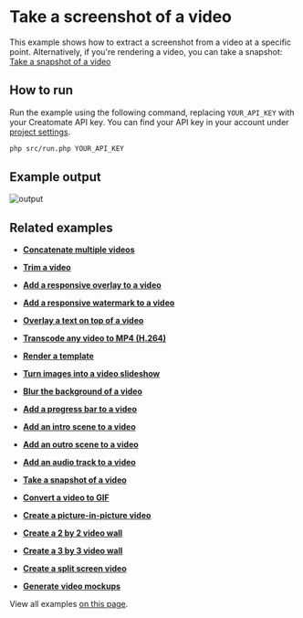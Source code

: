 # Take a screenshot of a video

This example shows how to extract a screenshot from a video at a specific point. Alternatively, if you're rendering a video, you can take a snapshot: [Take a snapshot of a video](https://github.com/creatomate/php-examples/blob/main/video-snapshot)

## How to run

Run the example using the following command, replacing `YOUR_API_KEY` with your Creatomate API key. You can find your API key in your account under [project settings](https://creatomate.com/docs/api/rest-api/authentication).
```bash
php src/run.php YOUR_API_KEY
```

## Example output

![output](https://user-images.githubusercontent.com/44575638/199055474-63ff4879-8016-421e-b5d4-a8ae7e77c4ac.jpg)

## Related examples

- **[Concatenate multiple videos](https://github.com/creatomate/php-examples/tree/main/concatenate)**

- **[Trim a video](https://github.com/creatomate/php-examples/tree/main/trim)**

- **[Add a responsive overlay to a video](https://github.com/creatomate/php-examples/tree/main/responsive-overlay)**

- **[Add a responsive watermark to a video](https://github.com/creatomate/php-examples/tree/main/watermark)**

- **[Overlay a text on top of a video](https://github.com/creatomate/php-examples/tree/main/text-overlay)**

- **[Transcode any video to MP4 (H.264)](https://github.com/creatomate/php-examples/tree/main/transcode)**

- **[Render a template](https://github.com/creatomate/php-examples/tree/main/template)**

- **[Turn images into a video slideshow](https://github.com/creatomate/php-examples/tree/main/slideshow)**

- **[Blur the background of a video](https://github.com/creatomate/php-examples/tree/main/blur-background)**

- **[Add a progress bar to a video](https://github.com/creatomate/php-examples/tree/main/progress-bar)**

- **[Add an intro scene to a video](https://github.com/creatomate/php-examples/tree/main/intro)**

- **[Add an outro scene to a video](https://github.com/creatomate/php-examples/tree/main/outro)**

- **[Add an audio track to a video](https://github.com/creatomate/php-examples/tree/main/audio)**

- **[Take a snapshot of a video](https://github.com/creatomate/php-examples/tree/main/video-snapshot)**

- **[Convert a video to GIF](https://github.com/creatomate/php-examples/tree/main/video-to-gif)**

- **[Create a picture-in-picture video](https://github.com/creatomate/php-examples/tree/main/picture-in-picture)**

- **[Create a 2 by 2 video wall](https://github.com/creatomate/php-examples/tree/main/two-by-two)**

- **[Create a 3 by 3 video wall](https://github.com/creatomate/php-examples/tree/main/three-by-three)**

- **[Create a split screen video](https://github.com/creatomate/php-examples/tree/main/splitscreen)**

- **[Generate video mockups](https://github.com/creatomate/php-examples/tree/main/warp-video)**

View all examples [on this page](https://github.com/creatomate/php-examples).
